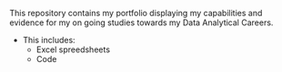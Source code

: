 This repository contains my portfolio displaying my capabilities and evidence for my on going studies towards my Data Analytical Careers.
- This includes:
  - Excel spreedsheets
  - Code
    
